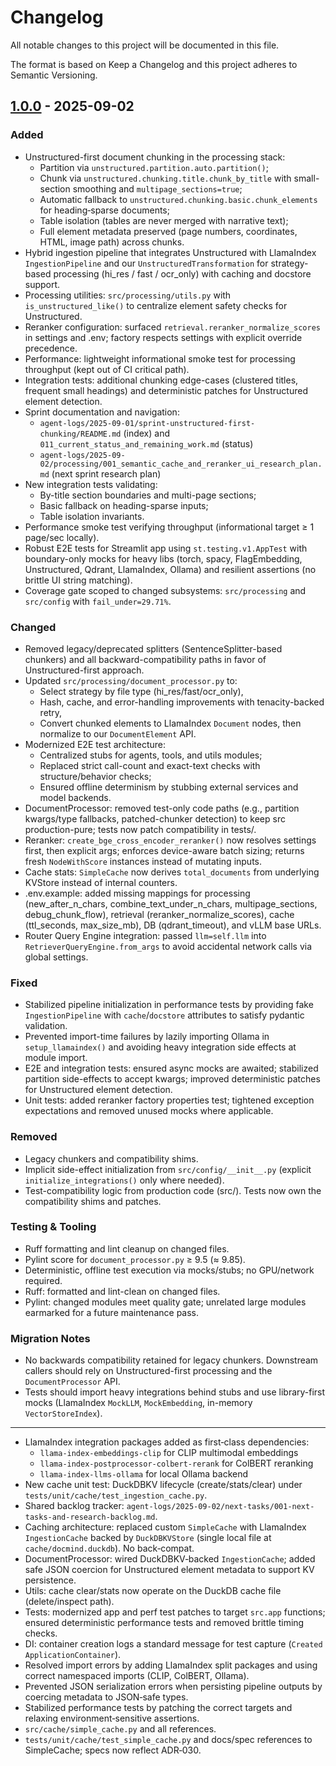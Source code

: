 # Changelog

All notable changes to this project will be documented in this file.

The format is based on Keep a Changelog and this project adheres to Semantic Versioning.

## [1.0.0] - 2025-09-02

### Added

- Unstructured-first document chunking in the processing stack:
  - Partition via `unstructured.partition.auto.partition()`;
  - Chunk via `unstructured.chunking.title.chunk_by_title` with small-section smoothing and `multipage_sections=true`;
  - Automatic fallback to `unstructured.chunking.basic.chunk_elements` for heading‑sparse documents;
  - Table isolation (tables are never merged with narrative text);
  - Full element metadata preserved (page numbers, coordinates, HTML, image path) across chunks.
- Hybrid ingestion pipeline that integrates Unstructured with LlamaIndex `IngestionPipeline` and our `UnstructuredTransformation` for strategy-based processing (hi_res / fast / ocr_only) with caching and docstore support.
- Processing utilities: `src/processing/utils.py` with `is_unstructured_like()` to centralize element safety checks for Unstructured.
- Reranker configuration: surfaced `retrieval.reranker_normalize_scores` in settings and .env; factory respects settings with explicit override precedence.
- Performance: lightweight informational smoke test for processing throughput (kept out of CI critical path).
- Integration tests: additional chunking edge-cases (clustered titles, frequent small headings) and deterministic patches for Unstructured element detection.
- Sprint documentation and navigation:
  - `agent-logs/2025-09-01/sprint-unstructured-first-chunking/README.md` (index) and `011_current_status_and_remaining_work.md` (status)
  - `agent-logs/2025-09-02/processing/001_semantic_cache_and_reranker_ui_research_plan.md` (next sprint research plan)
- New integration tests validating:
  - By-title section boundaries and multi-page sections;
  - Basic fallback on heading-sparse inputs;
  - Table isolation invariants.
- Performance smoke test verifying throughput (informational target ≥ 1 page/sec locally).
- Robust E2E tests for Streamlit app using `st.testing.v1.AppTest` with boundary-only mocks for heavy libs (torch, spacy, FlagEmbedding, Unstructured, Qdrant, LlamaIndex, Ollama) and resilient assertions (no brittle UI string matching).
- Coverage gate scoped to changed subsystems: `src/processing` and `src/config` with `fail_under=29.71%`.

### Changed

- Removed legacy/deprecated splitters (SentenceSplitter-based chunkers) and all backward-compatibility paths in favor of Unstructured-first approach.
- Updated `src/processing/document_processor.py` to:
  - Select strategy by file type (hi_res/fast/ocr_only),
  - Hash, cache, and error-handling improvements with tenacity-backed retry,
  - Convert chunked elements to LlamaIndex `Document` nodes, then normalize to our `DocumentElement` API.
- Modernized E2E test architecture:
  - Centralized stubs for agents, tools, and utils modules;
  - Replaced strict call-count and exact-text checks with structure/behavior checks;
  - Ensured offline determinism by stubbing external services and model backends.
- DocumentProcessor: removed test-only code paths (e.g., partition kwargs/type fallbacks, patched-chunker detection) to keep src production-pure; tests now patch compatibility in tests/.
- Reranker: `create_bge_cross_encoder_reranker()` now resolves settings first, then explicit args; enforces device-aware batch sizing; returns fresh `NodeWithScore` instances instead of mutating inputs.
- Cache stats: `SimpleCache` now derives `total_documents` from underlying KVStore instead of internal counters.
- .env.example: added missing mappings for processing (new_after_n_chars, combine_text_under_n_chars, multipage_sections, debug_chunk_flow), retrieval (reranker_normalize_scores), cache (ttl_seconds, max_size_mb), DB (qdrant_timeout), and vLLM base URLs.
- Router Query Engine integration: passed `llm=self.llm` into `RetrieverQueryEngine.from_args` to avoid accidental network calls via global settings.

### Fixed

- Stabilized pipeline initialization in performance tests by providing fake `IngestionPipeline` with `cache`/`docstore` attributes to satisfy pydantic validation.
- Prevented import-time failures by lazily importing Ollama in `setup_llamaindex()` and avoiding heavy integration side effects at module import.
- E2E and integration tests: ensured async mocks are awaited; stabilized partition side-effects to accept kwargs; improved deterministic patches for Unstructured element detection.
- Unit tests: added reranker factory properties test; tightened exception expectations and removed unused mocks where applicable.

### Removed

- Legacy chunkers and compatibility shims.
- Implicit side-effect initialization from `src/config/__init__.py` (explicit `initialize_integrations()` only where needed).
- Test-compatibility logic from production code (src/). Tests now own the compatibility shims and patches.

### Testing & Tooling

- Ruff formatting and lint cleanup on changed files.
- Pylint score for `document_processor.py` ≥ 9.5 (≈ 9.85).
- Deterministic, offline test execution via mocks/stubs; no GPU/network required.
- Ruff: formatted and lint-clean on changed files.
- Pylint: changed modules meet quality gate; unrelated large modules earmarked for a future maintenance pass.

### Migration Notes

- No backwards compatibility retained for legacy chunkers. Downstream callers should rely on Unstructured-first processing and the `DocumentProcessor` API.
- Tests should import heavy integrations behind stubs and use library-first mocks (LlamaIndex `MockLLM`, `MockEmbedding`, in-memory `VectorStoreIndex`).

---

[1.0.0]: https://example.com/releases/tag/v1.0.0
- LlamaIndex integration packages added as first‑class dependencies:
  - `llama-index-embeddings-clip` for CLIP multimodal embeddings
  - `llama-index-postprocessor-colbert-rerank` for ColBERT reranking
  - `llama-index-llms-ollama` for local Ollama backend
- New cache unit test: DuckDBKV lifecycle (create/stats/clear) under `tests/unit/cache/test_ingestion_cache.py`.
- Shared backlog tracker: `agent-logs/2025-09-02/next-tasks/001-next-tasks-and-research-backlog.md`.
- Caching architecture: replaced custom `SimpleCache` with LlamaIndex `IngestionCache` backed by `DuckDBKVStore` (single local file at `cache/docmind.duckdb`). No back‑compat.
- DocumentProcessor: wired DuckDBKV‐backed `IngestionCache`; added safe JSON coercion for Unstructured element metadata to support KV persistence.
- Utils: cache clear/stats now operate on the DuckDB cache file (delete/inspect path).
- Tests: modernized app and perf test patches to target `src.app` functions; ensured deterministic performance tests and removed brittle timing checks.
- DI: container creation logs a standard message for test capture (`Created ApplicationContainer`).
- Resolved import errors by adding LlamaIndex split packages and using correct namespaced imports (CLIP, ColBERT, Ollama).
- Prevented JSON serialization errors when persisting pipeline outputs by coercing metadata to JSON‑safe types.
- Stabilized performance tests by patching the correct targets and relaxing environment‑sensitive assertions.
- `src/cache/simple_cache.py` and all references.
- `tests/unit/cache/test_simple_cache.py` and docs/spec references to SimpleCache; specs now reflect ADR‑030.
